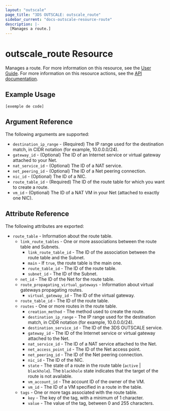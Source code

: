 ```yaml
---
layout: "outscale"
page_title: "3DS OUTSCALE: outscale_route"
sidebar_current: "docs-outscale-resource-route"
description: |-
  [Manages a route.]
---
```


# outscale_route Resource

Manages a route.
For more information on this resource, see the [User Guide](https://wiki.outscale.net/display/EN/About+Route+Tables#AboutRouteTables-RoutesRoutesandRoutingOptions).
For more information on this resource actions, see the [API documentation](https://docs-beta.outscale.com/#3ds-outscale-api-route).

## Example Usage

```hcl
[exemple de code]
```

## Argument Reference

The following arguments are supported:

* `destination_ip_range` - (Required) The IP range used for the destination match, in CIDR notation (for example, 10.0.0.0/24).
* `gateway_id` - (Optional) The ID of an Internet service or virtual gateway attached to your Net.
* `nat_service_id` - (Optional) The ID of a NAT service.
* `net_peering_id` - (Optional) The ID of a Net peering connection.
* `nic_id` - (Optional) The ID of a NIC.
* `route_table_id` - (Required) The ID of the route table for which you want to create a route.
* `vm_id` - (Optional) The ID of a NAT VM in your Net (attached to exactly one NIC).

## Attribute Reference

The following attributes are exported:

* `route_table` - Information about the route table.
  * `link_route_tables` - One or more associations between the route table and Subnets.
    * `link_route_table_id` - The ID of the association between the route table and the Subnet.
    * `main` - If `true`, the route table is the main one.
    * `route_table_id` - The ID of the route table.
    * `subnet_id` - The ID of the Subnet.
  * `net_id` - The ID of the Net for the route table.
  * `route_propagating_virtual_gateways` - Information about virtual gateways propagating routes.
    * `virtual_gateway_id` - The ID of the virtual gateway.
  * `route_table_id` - The ID of the route table.
  * `routes` - One or more routes in the route table.
    * `creation_method` - The method used to create the route.
    * `destination_ip_range` - The IP range used for the destination match, in CIDR notation (for example, 10.0.0.0/24).
    * `destination_service_id` - The ID of the 3DS OUTSCALE service.
    * `gateway_id` - The ID of the Internet service or virtual gateway attached to the Net.
    * `nat_service_id` - The ID of a NAT service attached to the Net.
    * `net_access_point_id` - The ID of the Net access point.
    * `net_peering_id` - The ID of the Net peering connection.
    * `nic_id` - The ID of the NIC.
    * `state` - The state of a route in the route table (`active` \| `blackhole`). The `blackhole` state indicates that the target of the route is not available.
    * `vm_account_id` - The account ID of the owner of the VM.
    * `vm_id` - The ID of a VM specified in a route in the table.
  * `tags` - One or more tags associated with the route table.
    * `key` - The key of the tag, with a minimum of 1 character.
    * `value` - The value of the tag, between 0 and 255 characters.
